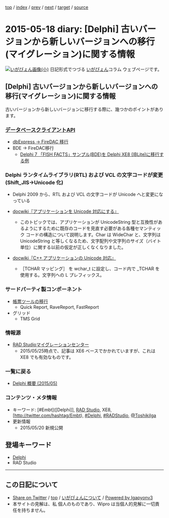[top](../index.html) 
 / [index](index.html) 
 / [prev](ig150517.html) 
 / [next](ig150519.html) 
 / [target](https://igapyon.github.io/diary/2015/ig150518.html) 
 / [source](https://github.com/igapyon/diary/blob/master/2015/ig150518.src.md) 

2015-05-18 diary: [Delphi] 古いバージョンから新しいバージョンへの移行(マイグレーション)に関する情報
=====================================================================================================
[![いがぴょん画像(小)](https://igapyon.github.io/diary/images/iga200306s.jpg "いがぴょん")](https://igapyon.github.io/diary/memo/memoigapyon.html) 日記形式でつづる [いがぴょん](https://igapyon.github.io/diary/memo/memoigapyon.html)コラム ウェブページです。

## [Delphi] 古いバージョンから新しいバージョンへの移行(マイグレーション)に関する情報

古いバージョンから新しいバージョンに移行する際に、幾つかのポイントがあります。

### [データベースクライアントAPI](https://igapyon.github.io/diary/2015/ig150515.html)


* [dbExpress -> FireDAC 移行](https://igapyon.github.io/diary/2015/ig150513.html)
* BDE -> FireDAC移行
  * [Delphi 7 「FISH FACTS」サンプル(BDE)を Delphi XE8 (IBLite)に移行する例](https://igapyon.github.io/diary/2015/ig150527.html)



### Delphi ランタイムライブラリ(RTL) および VCL の文字コードが変更 (Shift_JIS→Unicode 化)


* Delphi 2009 から、RTL および VCL の文字コードが Unicode へと変更になっている



* [docwiki『アプリケーションを Unicode 対応にする』](http://docwiki.embarcadero.com/RADStudio/XE8/ja/%E3%82%A2%E3%83%97%E3%83%AA%E3%82%B1%E3%83%BC%E3%82%B7%E3%83%A7%E3%83%B3%E3%82%92_Unicode_%E5%AF%BE%E5%BF%9C%E3%81%AB%E3%81%99%E3%82%8B)
  * このトピックでは、アプリケーションが UnicodeString 型と互換性があるようにするために既存のコードを見直す必要がある各種セマンティック コードの構造について説明します。Char は WideChar と、文字列は UnicodeString と等しくなるため、文字配列や文字列のサイズ（バイト単位）に関する以前の仮定が正しくなくなりました。
* [docwiki『C++ アプリケーションの Unicode 対応』](http://docwiki.embarcadero.com/RADStudio/XE8/ja/C%2B%2B_%E3%82%A2%E3%83%97%E3%83%AA%E3%82%B1%E3%83%BC%E3%82%B7%E3%83%A7%E3%83%B3%E3%81%AE_Unicode_%E5%AF%BE%E5%BF%9C)
  * ［TCHAR マッピング］ を wchar_t に設定し、コード内で _TCHAR を使用する。文字列への L プレフィックス。



### サードパーティ製コンポーネント


* [帳票ツールの移行](https://igapyon.github.io/diary/2015/ig150525.html)
  * Quick Report, RaveReport, FastReport
* グリッド
  * TMS Grid



### 情報源


* [RAD Studioマイグレーションセンター](http://www.embarcadero.com/jp/rad-in-action/migration-upgrade-center)
  * 2015/05/25時点で、記事は XE6 ベースでかかれていますが、これは XE8 でも有効なものです。



### 一覧に戻る


* [Delphi 概要 (2015/05)](https://igapyon.github.io/diary/2015/ig150511.html)



### コンテンツ・メタ情報


* キーワード: [#Embt]([Delphi]], [RAD Studio](https://www.embarcadero.com/jp/products/rad-studio), XE8, [http://twitter.com/hashtag/Embt), [#Delphi](http://twitter.com/hashtag/Delphi), [#RADStudio](http://twitter.com/hashtag/RADStudio), [@ToshikiIga](http://twitter.com/ToshikiIga)
* 更新情報
  * 2015/05/20 新規公開

## 登場キーワード

* [Delphi](../keyword/delphi.html)
* RAD Studio

----------------------------------------------------------------------------------------------------

## この日記について

* [Share on Twitter](https://twitter.com/intent/tweet?hashtags=igapyon%2Cdiary%2C%E3%81%84%E3%81%8C%E3%81%B4%E3%82%87%E3%82%93%2CDelphi%2CRAD+Studio&text=%5BDelphi%5D+%E5%8F%A4%E3%81%84%E3%83%90%E3%83%BC%E3%82%B8%E3%83%A7%E3%83%B3%E3%81%8B%E3%82%89%E6%96%B0%E3%81%97%E3%81%84%E3%83%90%E3%83%BC%E3%82%B8%E3%83%A7%E3%83%B3%E3%81%B8%E3%81%AE%E7%A7%BB%E8%A1%8C%28%E3%83%9E%E3%82%A4%E3%82%B0%E3%83%AC%E3%83%BC%E3%82%B7%E3%83%A7%E3%83%B3%29%E3%81%AB%E9%96%A2%E3%81%99%E3%82%8B%E6%83%85%E5%A0%B1&url=https%3A%2F%2Figapyon.github.io%2Fdiary%2F2015%2Fig150518.html) / [top](../index.html) / [いがぴょんについて](https://igapyon.github.io/diary/memo/memoigapyon.html) / [Powered by Igapyonv3](https://github.com/igapyon/igapyonv3)
* 本サイトの見解は、私 個人のものであり、Wipro は当個人的見解に一切責任を持ちません。 
